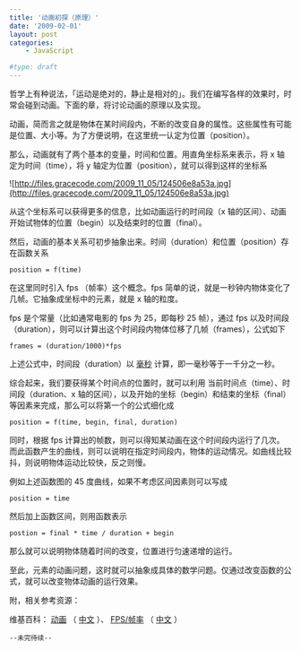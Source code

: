 ```yaml
---
title: '动画初探（原理）'
date: '2009-02-01'
layout: post
categories:
    - JavaScript

#type: draft
---
```


哲学上有种说法，「运动是绝对的，静止是相对的」。我们在编写各样的效果时，时常会碰到动画。下面的章，将讨论动画的原理以及实现。

动画，简而言之就是物体在某时间段内，不断的改变自身的属性。这些属性有可能是位置、大小等。为了方便说明，在这里统一认定为位置（position）。

那么，动画就有了两个基本的变量，时间和位置。用直角坐标系来表示，将 x 轴定为时间（time），将 y 轴定为位置（position），就可以得到这样的坐标系

![http://files.gracecode.com/2009_11_05/124506e8a53a.jpg](http://files.gracecode.com/2009_11_05/124506e8a53a.jpg)

从这个坐标系可以获得更多的信息，比如动画运行的时间段（x 轴的区间）、动画开始试物体的位置（begin）以及结束时的位置（final）。

然后，动画的基本关系可初步抽象出来。时间（duration）和位置（position）存在函数关系

    position = f(time)

在这里同时引入 fps （帧率）这个概念。fps 简单的说，就是一秒钟内物体变化了几帧。它抽象成坐标中的元素，就是 x 轴的粒度。

fps 是个常量（比如通常电影的 fps 为 25，即每秒 25 帧），通过 fps 以及时间段（duration），则可以计算出这个时间段内物体位移了几帧（frames），公式如下

    frames = (duration/1000)*fps

上述公式中，时间段（duration）以 [毫秒](http://baike.baidu.com/view/251176.htm) 计算，即一毫秒等于一千分之一秒。

综合起来，我们要获得某个时间点的位置时，就可以利用 当前时间点（time）、时间段（duration、x 轴的区间），以及开始的坐标（begin）和结束的坐标（final）等因素来完成，那么可以将第一个的公式细化成

    position = f(time, begin, final, duration)

同时，根据 fps 计算出的帧数，则可以得知某动画在这个时间段内运行了几次。而此函数产生的曲线，则可以说明在指定时间段内，物体的运动情况。如曲线比较抖，则说明物体运动比较快，反之则慢。

例如上述函数图的 45 度曲线，如果不考虑区间因素则可以写成

    position = time

然后加上函数区间，则用函数表示

    postion = final * time / duration + begin

那么就可以说明物体随着时间的改变，位置进行匀速递增的运行。

至此，元素的动画问题，这时就可以抽象成具体的数学问题。仅通过改变函数的公式，就可以改变物体动画的运行效果。

附，相关参考资源：

维基百科： [动画](http://en.wikipedia.org/wiki/Animation) （ [中文](http://zh.wikipedia.org/wiki/%E5%8A%A8%E7%94%BB) ）、 [FPS/帧率](http://en.wikipedia.org/wiki/Frame_rate) （ [中文](http://zh.wikipedia.org/wiki/%E5%B8%A7%E7%8E%87) ）

`--未完待续--`
